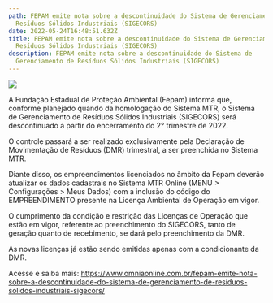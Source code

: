 ```yaml
---
path: FEPAM emite nota sobre a descontinuidade do Sistema de Gerenciamento de
  Resíduos Sólidos Industriais (SIGECORS)
date: 2022-05-24T16:48:51.632Z
title: FEPAM emite nota sobre a descontinuidade do Sistema de Gerenciamento de
  Resíduos Sólidos Industriais (SIGECORS)
description: FEPAM emite nota sobre a descontinuidade do Sistema de
  Gerenciamento de Resíduos Sólidos Industriais (SIGECORS)
---
```

<!--StartFragment-->

![](https://www.omniaonline.com.br/wp-content/uploads/2022/05/Site-LinkedIn-Facebook-8-2.png)

A Fundação Estadual de Proteção Ambiental (Fepam) informa que, conforme planejado quando da homologação do Sistema MTR, o Sistema de Gerenciamento de Resíduos Sólidos Industriais (SIGECORS) será descontinuado a partir do encerramento do 2° trimestre de 2022.

O controle passará a ser realizado exclusivamente pela Declaração de Movimentação de Resíduos (DMR) trimestral, a ser preenchida no Sistema MTR.

Diante disso, os empreendimentos licenciados no âmbito da Fepam deverão atualizar os dados cadastrais no Sistema MTR Online (MENU > Configurações > Meus Dados) com a inclusão do código do EMPREENDIMENTO presente na Licença Ambiental de Operação em vigor.

O cumprimento da condição e restrição das Licenças de Operação que estão em vigor, referente ao preenchimento do SIGECORS, tanto de geração quanto de recebimento, se dará pelo preenchimento da DMR.

As novas licenças já estão sendo emitidas apenas com a condicionante da DMR.

Acesse e saiba mais: https://www.omniaonline.com.br/fepam-emite-nota-sobre-a-descontinuidade-do-sistema-de-gerenciamento-de-residuos-solidos-industriais-sigecors/

<!--EndFragment-->